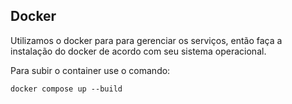 ## Docker

Utilizamos o docker para para gerenciar os serviços, então faça a instalação do docker de acordo com seu sistema operacional.

Para subir o container use o comando:

```
docker compose up --build
```
